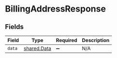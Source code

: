 # BillingAddressResponse


## Fields

| Field                                      | Type                                       | Required                                   | Description                                |
| ------------------------------------------ | ------------------------------------------ | ------------------------------------------ | ------------------------------------------ |
| `data`                                     | [shared.Data](../../models/shared/data.md) | :heavy_minus_sign:                         | N/A                                        |